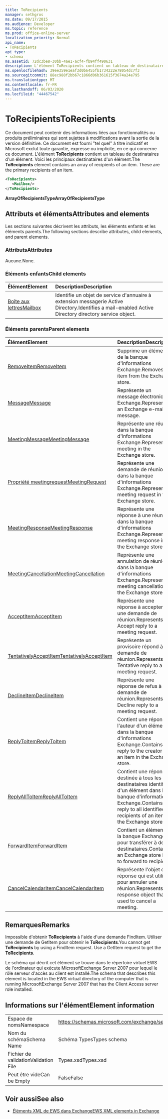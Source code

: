 ```yaml
---
title: ToRecipients
manager: sethgros
ms.date: 09/17/2015
ms.audience: Developer
ms.topic: reference
ms.prod: office-online-server
localization_priority: Normal
api_name:
- ToRecipients
api_type:
- schema
ms.assetid: 72dc3be8-30bb-4ae1-acf4-fb94ff490631
description: L'élément ToRecipients contient un tableau de destinataires d'un élément. Voici les principaux destinataires d'un élément.
ms.openlocfilehash: 39ee359e1eaf3d0b6455fb1734222e78054dc7f3
ms.sourcegitcommit: 88ec988f2bb67c1866d06b361615f3674a24e795
ms.translationtype: MT
ms.contentlocale: fr-FR
ms.lasthandoff: 06/03/2020
ms.locfileid: "44467542"
---
```

# <a name="torecipients"></a><span data-ttu-id="f94fc-104">ToRecipients</span><span class="sxs-lookup"><span data-stu-id="f94fc-104">ToRecipients</span></span>

<span data-ttu-id="f94fc-p102">Ce document peut contenir des informations liées aux fonctionnalités ou produits préliminaires qui sont sujettes à modifications avant la sortie de la version définitive. Ce document est fourni "tel quel" à titre indicatif et Microsoft exclut toute garantie, expresse ou implicite, en ce qui concerne ce document. L'élément **ToRecipients** contient un tableau de destinataires d'un élément. Voici les principaux destinataires d'un élément.</span><span class="sxs-lookup"><span data-stu-id="f94fc-p102">The **ToRecipients** element contains an array of recipients of an item. These are the primary recipients of an item.</span></span> 
  
```xml
<ToRecipients>
   <Mailbox/>
</ToRecipients>
```

 <span data-ttu-id="f94fc-107">**ArrayOfRecipientsType**</span><span class="sxs-lookup"><span data-stu-id="f94fc-107">**ArrayOfRecipientsType**</span></span>
## <a name="attributes-and-elements"></a><span data-ttu-id="f94fc-108">Attributs et éléments</span><span class="sxs-lookup"><span data-stu-id="f94fc-108">Attributes and elements</span></span>

<span data-ttu-id="f94fc-109">Les sections suivantes décrivent les attributs, les éléments enfants et les éléments parents.</span><span class="sxs-lookup"><span data-stu-id="f94fc-109">The following sections describe attributes, child elements, and parent elements.</span></span>
  
### <a name="attributes"></a><span data-ttu-id="f94fc-110">Attributs</span><span class="sxs-lookup"><span data-stu-id="f94fc-110">Attributes</span></span>

<span data-ttu-id="f94fc-111">Aucune.</span><span class="sxs-lookup"><span data-stu-id="f94fc-111">None.</span></span>
  
### <a name="child-elements"></a><span data-ttu-id="f94fc-112">Éléments enfants</span><span class="sxs-lookup"><span data-stu-id="f94fc-112">Child elements</span></span>

|<span data-ttu-id="f94fc-113">**Élément**</span><span class="sxs-lookup"><span data-stu-id="f94fc-113">**Element**</span></span>|<span data-ttu-id="f94fc-114">**Description**</span><span class="sxs-lookup"><span data-stu-id="f94fc-114">**Description**</span></span>|
|:-----|:-----|
|[<span data-ttu-id="f94fc-115">Boîte aux lettres</span><span class="sxs-lookup"><span data-stu-id="f94fc-115">Mailbox</span></span>](mailbox.md) <br/> |<span data-ttu-id="f94fc-116">Identifie un objet de service d'annuaire à extension messagerie Active Directory.</span><span class="sxs-lookup"><span data-stu-id="f94fc-116">Identifies a mail-enabled Active Directory directory service object.</span></span>  <br/> |
   
### <a name="parent-elements"></a><span data-ttu-id="f94fc-117">Éléments parents</span><span class="sxs-lookup"><span data-stu-id="f94fc-117">Parent elements</span></span>

|<span data-ttu-id="f94fc-118">**Élément**</span><span class="sxs-lookup"><span data-stu-id="f94fc-118">**Element**</span></span>|<span data-ttu-id="f94fc-119">**Description**</span><span class="sxs-lookup"><span data-stu-id="f94fc-119">**Description**</span></span>|
|:-----|:-----|
|[<span data-ttu-id="f94fc-120">RemoveItem</span><span class="sxs-lookup"><span data-stu-id="f94fc-120">RemoveItem</span></span>](removeitem.md) <br/> |<span data-ttu-id="f94fc-121">Supprime un élément de la banque d'informations Exchange.</span><span class="sxs-lookup"><span data-stu-id="f94fc-121">Removes an item from the Exchange store.</span></span>  <br/> |
|[<span data-ttu-id="f94fc-122">Message</span><span class="sxs-lookup"><span data-stu-id="f94fc-122">Message</span></span>](message-ex15websvcsotherref.md) <br/> |<span data-ttu-id="f94fc-123">Représente un message électronique Exchange.</span><span class="sxs-lookup"><span data-stu-id="f94fc-123">Represents an Exchange e-mail message.</span></span>  <br/> |
|[<span data-ttu-id="f94fc-124">MeetingMessage</span><span class="sxs-lookup"><span data-stu-id="f94fc-124">MeetingMessage</span></span>](meetingmessage.md) <br/> |<span data-ttu-id="f94fc-125">Représente une réunion dans la banque d'informations Exchange.</span><span class="sxs-lookup"><span data-stu-id="f94fc-125">Represents a meeting in the Exchange store.</span></span>  <br/> |
|[<span data-ttu-id="f94fc-126">Propriété meetingrequest</span><span class="sxs-lookup"><span data-stu-id="f94fc-126">MeetingRequest</span></span>](meetingrequest.md) <br/> |<span data-ttu-id="f94fc-127">Représente une demande de réunion dans la banque d'informations Exchange.</span><span class="sxs-lookup"><span data-stu-id="f94fc-127">Represents a meeting request in the Exchange store.</span></span>  <br/> |
|[<span data-ttu-id="f94fc-128">MeetingResponse</span><span class="sxs-lookup"><span data-stu-id="f94fc-128">MeetingResponse</span></span>](meetingresponse.md) <br/> |<span data-ttu-id="f94fc-129">Représente une réponse à une réunion dans la banque d'informations Exchange.</span><span class="sxs-lookup"><span data-stu-id="f94fc-129">Represents a meeting response in the Exchange store.</span></span>  <br/> |
|[<span data-ttu-id="f94fc-130">MeetingCancellation</span><span class="sxs-lookup"><span data-stu-id="f94fc-130">MeetingCancellation</span></span>](meetingcancellation.md) <br/> |<span data-ttu-id="f94fc-131">Représente une annulation de réunion dans la banque d'informations Exchange.</span><span class="sxs-lookup"><span data-stu-id="f94fc-131">Represents a meeting cancellation in the Exchange store.</span></span>  <br/> |
|[<span data-ttu-id="f94fc-132">AcceptItem</span><span class="sxs-lookup"><span data-stu-id="f94fc-132">AcceptItem</span></span>](acceptitem.md) <br/> |<span data-ttu-id="f94fc-133">Représente une réponse à accepter à une demande de réunion.</span><span class="sxs-lookup"><span data-stu-id="f94fc-133">Represents an Accept reply to a meeting request.</span></span>  <br/> |
|[<span data-ttu-id="f94fc-134">TentativelyAcceptItem</span><span class="sxs-lookup"><span data-stu-id="f94fc-134">TentativelyAcceptItem</span></span>](tentativelyacceptitem.md) <br/> |<span data-ttu-id="f94fc-135">Représente un provisoire répond à une demande de réunion.</span><span class="sxs-lookup"><span data-stu-id="f94fc-135">Represents a Tentative reply to a meeting request.</span></span>  <br/> |
|[<span data-ttu-id="f94fc-136">DeclineItem</span><span class="sxs-lookup"><span data-stu-id="f94fc-136">DeclineItem</span></span>](declineitem.md) <br/> |<span data-ttu-id="f94fc-137">Représente une réponse de refus à une demande de réunion.</span><span class="sxs-lookup"><span data-stu-id="f94fc-137">Represents a Decline reply to a meeting request.</span></span>  <br/> |
|[<span data-ttu-id="f94fc-138">ReplyToItem</span><span class="sxs-lookup"><span data-stu-id="f94fc-138">ReplyToItem</span></span>](replytoitem.md) <br/> |<span data-ttu-id="f94fc-139">Contient une réponse à l'auteur d'un élément dans la banque d'informations Exchange.</span><span class="sxs-lookup"><span data-stu-id="f94fc-139">Contains a reply to the creator of an item in the Exchange store.</span></span>  <br/> |
|[<span data-ttu-id="f94fc-140">ReplyAllToItem</span><span class="sxs-lookup"><span data-stu-id="f94fc-140">ReplyAllToItem</span></span>](replyalltoitem.md) <br/> |<span data-ttu-id="f94fc-141">Contient une réponse destinée à tous les destinataires identifiés d'un élément dans la banque d'informations Exchange.</span><span class="sxs-lookup"><span data-stu-id="f94fc-141">Contains a reply to all identified recipients of an item in the Exchange store.</span></span>  <br/> |
|[<span data-ttu-id="f94fc-142">ForwardItem</span><span class="sxs-lookup"><span data-stu-id="f94fc-142">ForwardItem</span></span>](forwarditem.md) <br/> |<span data-ttu-id="f94fc-143">Contient un élément de la banque Exchange pour transférer à des destinataires.</span><span class="sxs-lookup"><span data-stu-id="f94fc-143">Contains an Exchange store item to forward to recipients.</span></span>  <br/> |
|[<span data-ttu-id="f94fc-144">CancelCalendarItem</span><span class="sxs-lookup"><span data-stu-id="f94fc-144">CancelCalendarItem</span></span>](cancelcalendaritem.md) <br/> |<span data-ttu-id="f94fc-145">Représente l'objet de réponse qui est utilisé pour annuler une réunion.</span><span class="sxs-lookup"><span data-stu-id="f94fc-145">Represents the response object that is used to cancel a meeting.</span></span>  <br/> |
   
## <a name="remarks"></a><span data-ttu-id="f94fc-146">Remarques</span><span class="sxs-lookup"><span data-stu-id="f94fc-146">Remarks</span></span>

<span data-ttu-id="f94fc-p103">Impossible d'obtenir **ToRecipients** à l'aide d'une demande FindItem. Utiliser une demande de GetItem pour obtenir le **ToRecipients**.</span><span class="sxs-lookup"><span data-stu-id="f94fc-p103">You cannot get **ToRecipients** by using a FindItem request. Use a GetItem request to get the **ToRecipients**.</span></span>
  
<span data-ttu-id="f94fc-149">Le schéma qui décrit cet élément se trouve dans le répertoire virtuel EWS de l'ordinateur qui exécute MicrosoftExchange Server 2007 pour lequel le rôle serveur d'accès au client est installé.</span><span class="sxs-lookup"><span data-stu-id="f94fc-149">The schema that describes this element is located in the EWS virtual directory of the computer that is running MicrosoftExchange Server 2007 that has the Client Access server role installed.</span></span>
  
## <a name="element-information"></a><span data-ttu-id="f94fc-150">Informations sur l'élément</span><span class="sxs-lookup"><span data-stu-id="f94fc-150">Element information</span></span>

|||
|:-----|:-----|
|<span data-ttu-id="f94fc-151">Espace de noms</span><span class="sxs-lookup"><span data-stu-id="f94fc-151">Namespace</span></span>  <br/> |https://schemas.microsoft.com/exchange/services/2006/types  <br/> |
|<span data-ttu-id="f94fc-152">Nom du schéma</span><span class="sxs-lookup"><span data-stu-id="f94fc-152">Schema Name</span></span>  <br/> |<span data-ttu-id="f94fc-153">Schéma Types</span><span class="sxs-lookup"><span data-stu-id="f94fc-153">Types schema</span></span>  <br/> |
|<span data-ttu-id="f94fc-154">Fichier de validation</span><span class="sxs-lookup"><span data-stu-id="f94fc-154">Validation File</span></span>  <br/> |<span data-ttu-id="f94fc-155">Types.xsd</span><span class="sxs-lookup"><span data-stu-id="f94fc-155">Types.xsd</span></span>  <br/> |
|<span data-ttu-id="f94fc-156">Peut être vide</span><span class="sxs-lookup"><span data-stu-id="f94fc-156">Can be Empty</span></span>  <br/> |<span data-ttu-id="f94fc-157">False</span><span class="sxs-lookup"><span data-stu-id="f94fc-157">False</span></span>  <br/> |
   
## <a name="see-also"></a><span data-ttu-id="f94fc-158">Voir aussi</span><span class="sxs-lookup"><span data-stu-id="f94fc-158">See also</span></span>



- [<span data-ttu-id="f94fc-159">Éléments XML de EWS dans Exchange</span><span class="sxs-lookup"><span data-stu-id="f94fc-159">EWS XML elements in Exchange</span></span>](ews-xml-elements-in-exchange.md)

